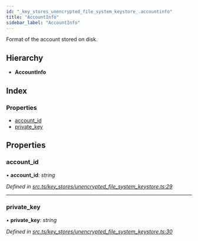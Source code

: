 ```yaml
---
id: "_key_stores_unencrypted_file_system_keystore_.accountinfo"
title: "AccountInfo"
sidebar_label: "AccountInfo"
---
```


Format of the account stored on disk.

## Hierarchy

* **AccountInfo**

## Index

### Properties

* [account_id](_key_stores_unencrypted_file_system_keystore_.accountinfo.md#account_id)
* [private_key](_key_stores_unencrypted_file_system_keystore_.accountinfo.md#private_key)

## Properties

###  account_id

• **account_id**: *string*

*Defined in [src.ts/key_stores/unencrypted_file_system_keystore.ts:29](https://github.com/nearprotocol/nearlib/blob/de49029/src.ts/key_stores/unencrypted_file_system_keystore.ts#L29)*

___

###  private_key

• **private_key**: *string*

*Defined in [src.ts/key_stores/unencrypted_file_system_keystore.ts:30](https://github.com/nearprotocol/nearlib/blob/de49029/src.ts/key_stores/unencrypted_file_system_keystore.ts#L30)*
